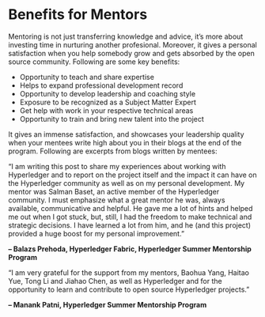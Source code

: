 # Benefits for Mentors

Mentoring is not just transferring knowledge and advice, it’s more about investing time in nurturing another profesional. Moreover, it gives a personal satisfaction when you help somebody grow and gets absorbed by the open source community. Following are some key benefits:

* Opportunity to teach and share expertise
* Helps to expand professional development record
* Opportunity to develop leadership and coaching style
* Exposure to be recognized as a Subject Matter Expert
* Get help with work in your respective technical areas
* Opportunity to train and bring new talent into the project

It gives an immense satisfaction, and showcases your leadership quality when your mentees write high about you in their blogs at the end of the program. Following are excerpts from blogs written by mentees:

“I am writing this post to share my experiences about working with Hyperledger and to report on the project itself and the impact it can have on the Hyperledger community as well as on my personal development. My mentor was Salman Baset, an active member of the Hyperledger community. I must emphasize what a great mentor he was, always available, communicative and helpful. He gave me a lot of hints and helped me out when I got stuck, but, still, I had the freedom to make technical and strategic decisions. I have learned a lot from him, and he \(and this project\) provided a huge boost for my personal improvement.”

**–  Balazs Prehoda, Hyperledger Fabric, Hyperledger Summer Mentorship Program**

“I am very grateful for the support from my mentors, Baohua Yang, Haitao Yue, Tong Li and Jiahao Chen, as well as Hyperledger and for the opportunity to learn and contribute to open source Hyperledger projects.”

**– Manank Patni, Hyperledger Summer Mentorship Program**  


